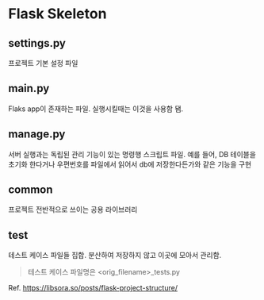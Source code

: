 
# Flask Skeleton

## settings.py
프로젝트 기본 설정 파일 

## main.py
Flaks app이 존재하는 파일.
실행시킬때는 이것을 사용함 됌.

## manage.py
서버 실행과는 독립된 관리 기능이 있는 명령행 스크립트 파일.
예를 들어, DB 테이블을 초기화 한다거나 우편번호를 파일에서 읽어서 db에 저장한다든가와 같은 기능을 구현

## common
프로젝트 전반적으로 쓰이는 공용 라이브러리

## test
테스트 케이스 파일들 집합. 분산하여 저장하지 않고 이곳에 모아서 관리함.
> 테스트 케이스 파일명은 <orig_filename>_tests.py 


Ref. https://libsora.so/posts/flask-project-structure/
